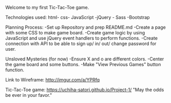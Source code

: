 Welcome to my first Tic-Tac-Toe game.

Technologies used:
html- css- JavaScript -jQuery - Sass -Bootstrap

Planning Process:
-Set up Repository and prep README.md
-Create a page with some CSS to make game board.
-Create game logic by using JavaScript and use jQuery event handlers to perform functions.
-Create connection with API to be able to sign up/ in/ out/ change password for user.

Unsloved Mysteries (for now)
-Ensure X and o are different colors.
-Center the game board and some buttons.
-Make "View Previous Games" button function.

Link to Wireframe:
http://imgur.com/a/YPRfq

Tic-Tac-Toe game: https://uchiha-satori.github.io/Project-1/
"May the odds be ever in your favor."
